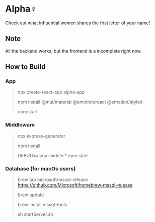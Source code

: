 # Alpha♀
Check out what influential women shares the first letter of your name!

## Note
All the backend works, but the frontend is a incomplete right now.

## How to Build

### App
> npx create-react-app alpha-app
> 
> npm install @mui/material @emotion/react @emotion/styled
> 
> npm start

### Middleware
> npx express-generator
> 
> npm install
> 
> DEBUG=alpha-middle:* npm start

### Database (for macOs users)
> brew tap microsoft/mssql-release https://github.com/Microsoft/homebrew-mssql-release
> 
> brew update
> 
> brew install mssql-tools
> 
> sh startServer.sh
